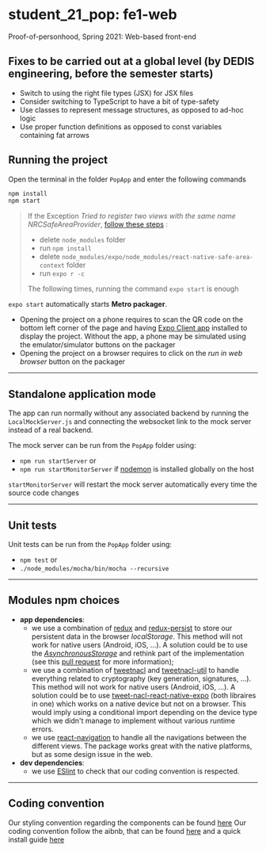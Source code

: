 # student_21_pop: fe1-web
Proof-of-personhood, Spring 2021: Web-based front-end

## Fixes to be carried out at a global level (by DEDIS engineering, before the semester starts)
* Switch to using the right file types (JSX) for JSX files
* Consider switching to TypeScript to have a bit of type-safety
* Use classes to represent message structures, as opposed to ad-hoc logic
* Use proper function definitions as opposed to const variables containing fat arrows

## Running the project
Open the terminal in the folder `PopApp` and enter the following commands

```bash
npm install
npm start
```

> If the Exception *Tried to register two views with the same name NRCSafeAreaProvider*, [follow these steps](https://github.com/th3rdwave/react-native-safe-area-context/issues/110#issuecomment-660407790) :
>
> - delete  `node_modules` folder
> - run `npm install`
> - delete  `node_modules/expo/node_modules/react-native-safe-area-context` folder
> - run `expo r -c`
>
> The following times, running the command  `expo start` is enough



`expo start` automatically starts **Metro packager**.

- Opening the project on a phone requires to scan the QR code on the bottom left corner of the page and having [Expo Client app](https://expo.io/tools) installed to display the project. Without the app, a phone may be simulated using the emulator/simulator buttons on the packager
- Opening the project on a browser requires to click on the *run in web browser* button on the packager

---



## Standalone application mode

The app can run normally without any associated backend by running the `LocalMockServer.js` and connecting the websocket link to the mock server instead of a real backend.

The mock server can be run from the `PopApp` folder using:

- `npm run startServer` or
- `npm run startMonitorServer` if [nodemon](https://www.npmjs.com/package/nodemon) is installed globally on the host

`startMonitorServer` will restart the mock server automatically every time the source code changes

---



## Unit tests

Unit tests can be run from the `PopApp` folder using:

- `npm test` or
- `./node_modules/mocha/bin/mocha --recursive`

---



## Modules npm choices

- **app dependencies**:
  - we use a combination of [redux](https://redux.js.org/) and [redux-persist](https://github.com/rt2zz/redux-persist) to store our persistent data in the browser _localStorage_. This method will not work for native users (Android, iOS, ...). A solution could be to use the [_AsynchronousStorage_](https://github.com/react-native-async-storage/async-storage) and rethink part of the implementation (see this [pull request](https://github.com/dedis/student20_pop/pull/121) for more information);
  - we use a combination of [tweetnacl](https://www.npmjs.com/package/tweetnacl) and [tweetnacl-util](https://github.com/dchest/tweetnacl-util-js) to handle everything related to cryptography (key generation, signatures, ...). This method will not work for native users (Android, iOS, ...). A solution could be to use [tweet-nacl-react-native-expo](https://www.npmjs.com/package/tweet-nacl-react-native-expo) (both libraires in one) which works on a native device but not on a browser. This would imply using a conditional import depending on the device type which we didn't manage to implement without various runtime errors.
  - we use [react-navigation](https://reactnavigation.org/) to handle all the navigations between the different views. The package works great with the native platforms, but as some design issue in the web.
- **dev dependencies**:
  - we use [ESlint](https://eslint.org/) to check that our coding convention is respected.

---



## Coding convention

Our styling convention regarding the components can be found [here](https://thoughtbot.com/blog/structure-for-styling-in-react-native)
Our coding convention follow the aibnb, that can be found [here](https://github.com/airbnb/javascript) and a quick install guide [here](https://medium.com/pvtl/linting-for-react-native-bdbb586ff694)

